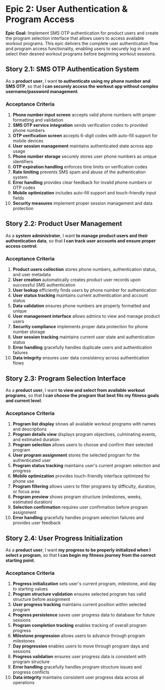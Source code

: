 # Epic 2: User Authentication & Program Access

**Epic Goal:** Implement SMS OTP authentication for product users and create the program selection interface that allows users to access available workout programs. This epic delivers the complete user authentication flow and program access functionality, enabling users to securely log in and select their desired workout programs before beginning workout sessions.

## Story 2.1: SMS OTP Authentication System

As a **product user**,
I want **to authenticate using my phone number and SMS OTP**,
so that **I can securely access the workout app without complex username/password management**.

### Acceptance Criteria

1. **Phone number input screen** accepts valid phone numbers with proper formatting and validation
2. **SMS OTP service integration** sends verification codes to provided phone numbers
3. **OTP verification screen** accepts 6-digit codes with auto-fill support for mobile devices
4. **User session management** maintains authenticated state across app usage
5. **Phone number storage** securely stores user phone numbers as unique identifiers
6. **OTP expiration handling** enforces time limits on verification codes
7. **Rate limiting** prevents SMS spam and abuse of the authentication system
8. **Error handling** provides clear feedback for invalid phone numbers or OTP codes
9. **Mobile optimization** includes auto-fill support and touch-friendly input fields
10. **Security measures** implement proper session management and data protection

## Story 2.2: Product User Management

As a **system administrator**,
I want **to manage product users and their authentication data**,
so that **I can track user accounts and ensure proper access control**.

### Acceptance Criteria

1. **Product users collection** stores phone numbers, authentication status, and user metadata
2. **User creation** automatically creates product user records upon successful SMS authentication
3. **User lookup** efficiently finds users by phone number for authentication
4. **User status tracking** maintains current authentication and account status
5. **Data validation** ensures phone numbers are properly formatted and unique
6. **User management interface** allows admins to view and manage product users
7. **Security compliance** implements proper data protection for phone number storage
8. **User session tracking** maintains current user state and authentication status
9. **Error handling** gracefully handles duplicate users and authentication failures
10. **Data integrity** ensures user data consistency across authentication flows

## Story 2.3: Program Selection Interface

As a **product user**,
I want **to view and select from available workout programs**,
so that **I can choose the program that best fits my fitness goals and current level**.

### Acceptance Criteria

1. **Program list display** shows all available workout programs with names and descriptions
2. **Program details view** displays program objectives, culminating events, and estimated duration
3. **Program selection** allows users to choose and confirm their selected program
4. **User program assignment** stores the selected program for the authenticated user
5. **Program status tracking** maintains user's current program selection and progress
6. **Mobile optimization** provides touch-friendly interface optimized for phone use
7. **Program filtering** allows users to filter programs by difficulty, duration, or focus area
8. **Program preview** shows program structure (milestones, weeks, estimated duration)
9. **Selection confirmation** requires user confirmation before program assignment
10. **Error handling** gracefully handles program selection failures and provides user feedback

## Story 2.4: User Progress Initialization

As a **product user**,
I want **my progress to be properly initialized when I select a program**,
so that **I can begin my fitness journey from the correct starting point**.

### Acceptance Criteria

1. **Progress initialization** sets user's current program, milestone, and day to starting values
2. **Program structure validation** ensures selected program has valid structure before assignment
3. **User progress tracking** maintains current position within selected program
4. **Progress persistence** saves user progress data to database for future sessions
5. **Program completion tracking** enables tracking of overall program progress
6. **Milestone progression** allows users to advance through program milestones
7. **Day progression** enables users to move through program days and sessions
8. **Progress validation** ensures user progress data is consistent with program structure
9. **Error handling** gracefully handles program structure issues and progress conflicts
10. **Data integrity** maintains consistent user progress data across all operations
